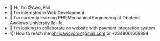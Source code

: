 - 👋 Hi, I’m @Awo_Phil
- 👀 I’m interested in Web Development
- 🌱 I’m currently learning PHP,Mechanical Engineering at Obafemi Awolowo University,Ile-Ife.
- 💞️ I’m looking to collaborate on website with payment integration system
- 📫 How to reach me philipawoyomi@gmail.com or +2348061606894

<!---
Philzeey/Philzeey is a ✨ special ✨ repository because its `README.md` (this file) appears on your GitHub profile.
You can click the Preview link to take a look at your changes.
--->
